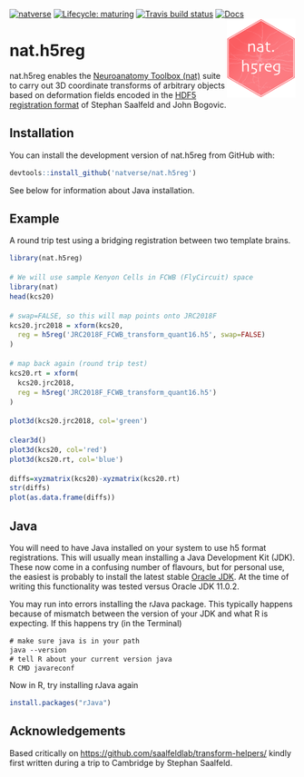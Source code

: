 <!-- badges: start -->
[![natverse](https://img.shields.io/badge/natverse-Part%20of%20the%20natverse-a241b6)](https://natverse.github.io)
[![Lifecycle: maturing](https://img.shields.io/badge/lifecycle-maturing-blue.svg)](https://www.tidyverse.org/lifecycle/#maturing)
[![Travis build status](https://travis-ci.org/natverse/nat.h5reg.svg?branch=master)](https://travis-ci.org/natverse/nat.h5reg)
[![Docs](https://img.shields.io/badge/docs-100%25-brightgreen.svg)](https://natverse.github.io/nat.h5reg/reference/)
<img src="man/figures/logo.svg" align="right" height="139" /> 
<!-- badges: end -->

# nat.h5reg

nat.h5reg enables the [Neuroanatomy Toolbox (nat)](https://jefferis.github.io/nat/)
suite to carry out 3D coordinate transforms of arbitrary objects based on deformation fields
encoded in the [HDF5 registration format](https://github.com/saalfeldlab/template-building/wiki/Hdf5-Deformation-fields)
of Stephan Saalfeld and John Bogovic.

## Installation

You can install the development version of nat.h5reg from GitHub with:

``` r
devtools::install_github('natverse/nat.h5reg')
```

See below for information about Java installation.

## Example

A round trip test using a bridging registration between two template brains.

``` r
library(nat.h5reg)

# We will use sample Kenyon Cells in FCWB (FlyCircuit) space
library(nat)
head(kcs20)

# swap=FALSE, so this will map points onto JRC2018F 
kcs20.jrc2018 = xform(kcs20, 
  reg = h5reg('JRC2018F_FCWB_transform_quant16.h5', swap=FALSE)
)

# map back again (round trip test)
kcs20.rt = xform(
  kcs20.jrc2018,
  reg = h5reg('JRC2018F_FCWB_transform_quant16.h5')
)

plot3d(kcs20.jrc2018, col='green')

clear3d()
plot3d(kcs20, col='red')
plot3d(kcs20.rt, col='blue')

diffs=xyzmatrix(kcs20)-xyzmatrix(kcs20.rt)
str(diffs)
plot(as.data.frame(diffs))
```

## Java

You will need to have Java installed on your system to use h5 format registrations.
This will usually mean installing a Java Development Kit (JDK). These now come
in a confusing number of flavours, but for personal use, the easiest is probably
to install the latest stable 
[Oracle JDK](https://www.oracle.com/java/technologies/javase-downloads.html). At
the time of writing this functionality was tested versus Oracle JDK 11.0.2.

You may run into errors installing the rJava package. This typically happens 
because of mismatch between the version of your JDK and what R is expecting.
If this happens try (in the Terminal)

```
# make sure java is in your path
java --version
# tell R about your current version java
R CMD javareconf
```

Now in R, try installing rJava again

```r
install.packages("rJava")
```

## Acknowledgements

Based critically on https://github.com/saalfeldlab/transform-helpers/ 
kindly first written during a trip to Cambridge by Stephan Saalfeld.


